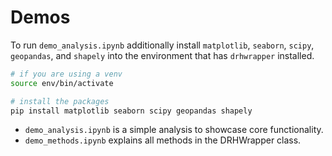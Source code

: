 # Demos

To run `demo_analysis.ipynb` additionally install `matplotlib`, `seaborn`, `scipy`, `geopandas`, and `shapely` into the environment that has `drhwrapper` installed.

```bash
# if you are using a venv 
source env/bin/activate

# install the packages
pip install matplotlib seaborn scipy geopandas shapely
```

* `demo_analysis.ipynb` is a simple analysis to showcase core functionality.
* `demo_methods.ipynb` explains all methods in the DRHWrapper class.  